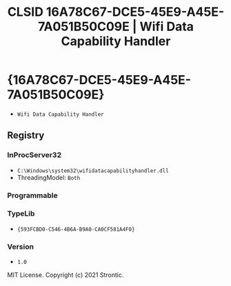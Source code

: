 ﻿---
title: "CLSID 16A78C67-DCE5-45E9-A45E-7A051B50C09E | Wifi Data Capability Handler"
excerpt: What is COM-Object CLSID 16A78C67-DCE5-45E9-A45E-7A051B50C09E?
---

# {16A78C67-DCE5-45E9-A45E-7A051B50C09E}

* `Wifi Data Capability Handler`

## Registry


### InProcServer32

* `C:\Windows\system32\wifidatacapabilityhandler.dll`
* ThreadingModel: `Both`

### Programmable


### TypeLib

* `{593FCBD0-C546-4B6A-B9A0-CA0CF581A4F0}`

### Version

* `1.0`

MIT License. Copyright (c) 2021 Strontic.


